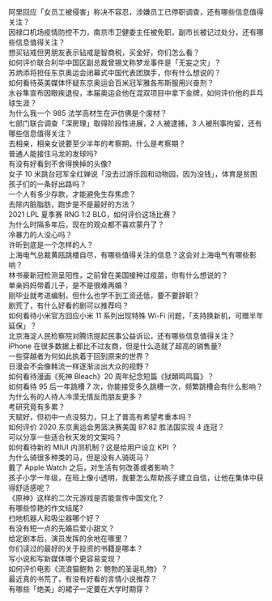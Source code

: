 阿里回应「女员工被侵害」称决不容忍，涉嫌员工已停职调查，还有哪些信息值得关注？  
因禄口机场疫情防控不力，南京市卫健委主任被免职，副市长被记过处分，还有哪些信息值得关注？  
想买钻戒但男朋友表示钻戒是智商税，买金好，你们怎么看？  
如何评价联合利华中国区副总裁曾锡文称梦龙事件是「无妄之灾」？  
苏炳添将担任东京奥运会闭幕式中国代表团旗手，你有什么想说的？  
如何看待英美媒体怀疑东京奥运会百米冠军雅各布斯服用兴奋剂？  
水谷隼宣布因眼疾退役，本届奥运会他在混双项目中拿下金牌，如何评价他的乒乓球生涯？  
为什么我一个 985 法学高材生在沪仿佛是个废材？  
七部门联合调查「深房理」取得阶段性进展，2 人被逮捕，3 人被刑事拘留，还有哪些信息值得关注？  
去相亲，相亲女说要至少半年的考察期，什么是考察期？  
普通人能接住马龙的发球吗?  
有没有好看到不舍得换掉的头像?  
女子 10 米跳台冠军全红婵说「没去过游乐园和动物园，因为没钱」，体育是贫困孩子们的一条好出路吗？  
一个人有多少存款，才能避免生存焦虑？  
去除内脏脂肪，跑步是不是最好的方法？  
2021 LPL 夏季赛 RNG 1:2 BLG，如何评价这场比赛？  
为什么时隔多年后，现在的观众都不喜欢蒙丹了？  
冷暴力的人没心吗？  
许昕到底是一个怎样的人？  
上海电气总裁黄瓯跳楼自尽，有哪些值得关注的信息？这会对上海电气有哪些影响？  
林书豪新冠检测呈阳性，之前曾在美国接种过疫苗，你有什么想说的？  
单亲妈妈带着儿子，是不是很难再婚？  
刚毕业就考进编制，但什么也学不到工资还低，要不要辞职？  
剧荒了，有什么好看的剧可以推荐吗？  
如何看待小米官方回应小米 11 系列出现特殊 Wi-Fi 问题，「支持换新机，可赠半年延保」？  
北京海淀人民检察院对腾讯提起民事公益诉讼，还有哪些信息值得关注？  
iPhone 在很多数据上都比不过友商，但是什么造就了超高的销售量?  
一些穿越者为何如此执着于回到原来的世界？  
日漫会不会像韩流一样逐渐淡出大众的视野？  
如何看待漫画《死神 Bleach》20 周年纪念短篇《狱頣鸣鸣篇》？  
如何看待 95 后一年跳槽 7 次，你能接受多久跳槽一次，频繁跳槽会有什么影响？  
为什么有的人待人冷漠无情反而朋友更多？  
考研究竟有多累？  
天赋好，但初中一点没努力，只上了普高有希望考重本吗？  
如何评价 2020 东京奥运会男篮决赛美国 87:82 胜法国实现 4 连冠？  
可以分享一些适合秋天发的文案吗？  
如何看待新的 MIUI 内测机制？这是给用户设立 KPI ？  
为什么骑很多种类的马，但是没有人骑斑马？  
戴了 Apple Watch 之后，对生活有何改善或者影响？  
孩子小学一年级，在班上像小透明，我要怎么帮助孩子建立自信，让他在集体中获得舒适感呢？  
《原神》这样的二次元游戏是否能宣传中国文化？  
有哪些惊艳的作文结尾?  
扫地机器人和吸尘器哪个好？  
有没有短一点的先婚后爱小甜文？  
给定剧本后，演员发挥的余地在哪里？  
你们读过的最好的关于投资的书籍是哪本？  
写小说和写新媒体哪个更容易变现？  
如何评价电影《流浪猫鲍勃 2: 鲍勃的圣诞礼物》？  
最近真的书荒了，有没有好看的言情小说推荐？  
有哪些「绝美」的裙子一定要在大学时期穿？  

